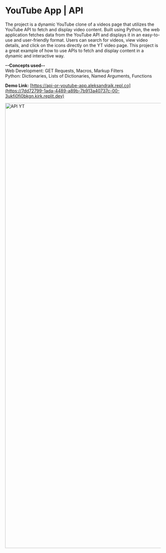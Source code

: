 # YouTube App | API

The project is a dynamic YouTube clone of a videos page that utilizes the YouTube API to fetch and display video content. Built using Python, the web application fetches data from the YouTube API and displays it in an easy-to-use and user-friendly format. Users can search for videos, view video details, and click on the icons directly on the YT video page. This project is a great example of how to use APIs to fetch and display content in a dynamic and interactive way.   

**--Concepts used--**        
Web Development: GET Requests, Macros, Markup Filters     
Python: Dictionaries, Lists of Dictionaries, Named Arguments, Functions    

**Demo Link:** [https://api-or-youtube-app.aleksandrajk.repl.co](https://7dd72799-1ada-4489-a89b-7b913a40737c-00-3ukfi0fj0bkgn.kirk.replit.dev)

<img width="1440" alt="API YT" src="https://user-images.githubusercontent.com/55165756/222289019-abaa8de1-c42b-473c-9114-6d33ff5db9b5.png">
